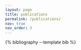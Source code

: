 ```yaml
---
layout: page
title: publications
permalink: /publications/
nav: true
nav_order: 3
---
```

{% bibliography --template bib %}
